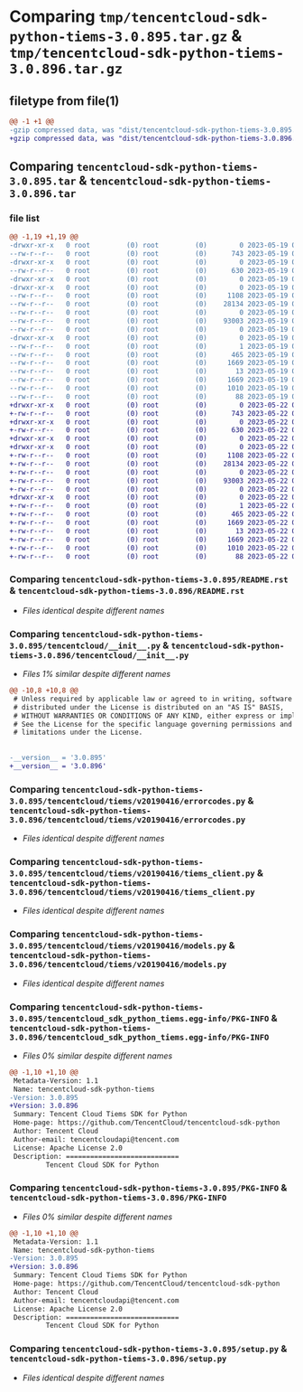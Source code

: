 # Comparing `tmp/tencentcloud-sdk-python-tiems-3.0.895.tar.gz` & `tmp/tencentcloud-sdk-python-tiems-3.0.896.tar.gz`

## filetype from file(1)

```diff
@@ -1 +1 @@
-gzip compressed data, was "dist/tencentcloud-sdk-python-tiems-3.0.895.tar", last modified: Fri May 19 03:02:50 2023, max compression
+gzip compressed data, was "dist/tencentcloud-sdk-python-tiems-3.0.896.tar", last modified: Mon May 22 00:35:04 2023, max compression
```

## Comparing `tencentcloud-sdk-python-tiems-3.0.895.tar` & `tencentcloud-sdk-python-tiems-3.0.896.tar`

### file list

```diff
@@ -1,19 +1,19 @@
-drwxr-xr-x   0 root         (0) root         (0)        0 2023-05-19 03:02:50.000000 tencentcloud-sdk-python-tiems-3.0.895/
--rw-r--r--   0 root         (0) root         (0)      743 2023-05-19 03:02:50.000000 tencentcloud-sdk-python-tiems-3.0.895/README.rst
-drwxr-xr-x   0 root         (0) root         (0)        0 2023-05-19 03:02:50.000000 tencentcloud-sdk-python-tiems-3.0.895/tencentcloud/
--rw-r--r--   0 root         (0) root         (0)      630 2023-05-19 03:02:50.000000 tencentcloud-sdk-python-tiems-3.0.895/tencentcloud/__init__.py
-drwxr-xr-x   0 root         (0) root         (0)        0 2023-05-19 03:02:50.000000 tencentcloud-sdk-python-tiems-3.0.895/tencentcloud/tiems/
-drwxr-xr-x   0 root         (0) root         (0)        0 2023-05-19 03:02:50.000000 tencentcloud-sdk-python-tiems-3.0.895/tencentcloud/tiems/v20190416/
--rw-r--r--   0 root         (0) root         (0)     1108 2023-05-19 03:02:50.000000 tencentcloud-sdk-python-tiems-3.0.895/tencentcloud/tiems/v20190416/errorcodes.py
--rw-r--r--   0 root         (0) root         (0)    28134 2023-05-19 03:02:50.000000 tencentcloud-sdk-python-tiems-3.0.895/tencentcloud/tiems/v20190416/tiems_client.py
--rw-r--r--   0 root         (0) root         (0)        0 2023-05-19 03:02:50.000000 tencentcloud-sdk-python-tiems-3.0.895/tencentcloud/tiems/v20190416/__init__.py
--rw-r--r--   0 root         (0) root         (0)    93003 2023-05-19 03:02:50.000000 tencentcloud-sdk-python-tiems-3.0.895/tencentcloud/tiems/v20190416/models.py
--rw-r--r--   0 root         (0) root         (0)        0 2023-05-19 03:02:50.000000 tencentcloud-sdk-python-tiems-3.0.895/tencentcloud/tiems/__init__.py
-drwxr-xr-x   0 root         (0) root         (0)        0 2023-05-19 03:02:50.000000 tencentcloud-sdk-python-tiems-3.0.895/tencentcloud_sdk_python_tiems.egg-info/
--rw-r--r--   0 root         (0) root         (0)        1 2023-05-19 03:02:50.000000 tencentcloud-sdk-python-tiems-3.0.895/tencentcloud_sdk_python_tiems.egg-info/dependency_links.txt
--rw-r--r--   0 root         (0) root         (0)      465 2023-05-19 03:02:50.000000 tencentcloud-sdk-python-tiems-3.0.895/tencentcloud_sdk_python_tiems.egg-info/SOURCES.txt
--rw-r--r--   0 root         (0) root         (0)     1669 2023-05-19 03:02:50.000000 tencentcloud-sdk-python-tiems-3.0.895/tencentcloud_sdk_python_tiems.egg-info/PKG-INFO
--rw-r--r--   0 root         (0) root         (0)       13 2023-05-19 03:02:50.000000 tencentcloud-sdk-python-tiems-3.0.895/tencentcloud_sdk_python_tiems.egg-info/top_level.txt
--rw-r--r--   0 root         (0) root         (0)     1669 2023-05-19 03:02:50.000000 tencentcloud-sdk-python-tiems-3.0.895/PKG-INFO
--rw-r--r--   0 root         (0) root         (0)     1010 2023-05-19 03:02:50.000000 tencentcloud-sdk-python-tiems-3.0.895/setup.py
--rw-r--r--   0 root         (0) root         (0)       88 2023-05-19 03:02:50.000000 tencentcloud-sdk-python-tiems-3.0.895/setup.cfg
+drwxr-xr-x   0 root         (0) root         (0)        0 2023-05-22 00:35:04.000000 tencentcloud-sdk-python-tiems-3.0.896/
+-rw-r--r--   0 root         (0) root         (0)      743 2023-05-22 00:35:04.000000 tencentcloud-sdk-python-tiems-3.0.896/README.rst
+drwxr-xr-x   0 root         (0) root         (0)        0 2023-05-22 00:35:04.000000 tencentcloud-sdk-python-tiems-3.0.896/tencentcloud/
+-rw-r--r--   0 root         (0) root         (0)      630 2023-05-22 00:35:04.000000 tencentcloud-sdk-python-tiems-3.0.896/tencentcloud/__init__.py
+drwxr-xr-x   0 root         (0) root         (0)        0 2023-05-22 00:35:04.000000 tencentcloud-sdk-python-tiems-3.0.896/tencentcloud/tiems/
+drwxr-xr-x   0 root         (0) root         (0)        0 2023-05-22 00:35:04.000000 tencentcloud-sdk-python-tiems-3.0.896/tencentcloud/tiems/v20190416/
+-rw-r--r--   0 root         (0) root         (0)     1108 2023-05-22 00:35:04.000000 tencentcloud-sdk-python-tiems-3.0.896/tencentcloud/tiems/v20190416/errorcodes.py
+-rw-r--r--   0 root         (0) root         (0)    28134 2023-05-22 00:35:04.000000 tencentcloud-sdk-python-tiems-3.0.896/tencentcloud/tiems/v20190416/tiems_client.py
+-rw-r--r--   0 root         (0) root         (0)        0 2023-05-22 00:35:04.000000 tencentcloud-sdk-python-tiems-3.0.896/tencentcloud/tiems/v20190416/__init__.py
+-rw-r--r--   0 root         (0) root         (0)    93003 2023-05-22 00:35:04.000000 tencentcloud-sdk-python-tiems-3.0.896/tencentcloud/tiems/v20190416/models.py
+-rw-r--r--   0 root         (0) root         (0)        0 2023-05-22 00:35:04.000000 tencentcloud-sdk-python-tiems-3.0.896/tencentcloud/tiems/__init__.py
+drwxr-xr-x   0 root         (0) root         (0)        0 2023-05-22 00:35:04.000000 tencentcloud-sdk-python-tiems-3.0.896/tencentcloud_sdk_python_tiems.egg-info/
+-rw-r--r--   0 root         (0) root         (0)        1 2023-05-22 00:35:04.000000 tencentcloud-sdk-python-tiems-3.0.896/tencentcloud_sdk_python_tiems.egg-info/dependency_links.txt
+-rw-r--r--   0 root         (0) root         (0)      465 2023-05-22 00:35:04.000000 tencentcloud-sdk-python-tiems-3.0.896/tencentcloud_sdk_python_tiems.egg-info/SOURCES.txt
+-rw-r--r--   0 root         (0) root         (0)     1669 2023-05-22 00:35:04.000000 tencentcloud-sdk-python-tiems-3.0.896/tencentcloud_sdk_python_tiems.egg-info/PKG-INFO
+-rw-r--r--   0 root         (0) root         (0)       13 2023-05-22 00:35:04.000000 tencentcloud-sdk-python-tiems-3.0.896/tencentcloud_sdk_python_tiems.egg-info/top_level.txt
+-rw-r--r--   0 root         (0) root         (0)     1669 2023-05-22 00:35:04.000000 tencentcloud-sdk-python-tiems-3.0.896/PKG-INFO
+-rw-r--r--   0 root         (0) root         (0)     1010 2023-05-22 00:35:04.000000 tencentcloud-sdk-python-tiems-3.0.896/setup.py
+-rw-r--r--   0 root         (0) root         (0)       88 2023-05-22 00:35:04.000000 tencentcloud-sdk-python-tiems-3.0.896/setup.cfg
```

### Comparing `tencentcloud-sdk-python-tiems-3.0.895/README.rst` & `tencentcloud-sdk-python-tiems-3.0.896/README.rst`

 * *Files identical despite different names*

### Comparing `tencentcloud-sdk-python-tiems-3.0.895/tencentcloud/__init__.py` & `tencentcloud-sdk-python-tiems-3.0.896/tencentcloud/__init__.py`

 * *Files 1% similar despite different names*

```diff
@@ -10,8 +10,8 @@
 # Unless required by applicable law or agreed to in writing, software
 # distributed under the License is distributed on an "AS IS" BASIS,
 # WITHOUT WARRANTIES OR CONDITIONS OF ANY KIND, either express or implied.
 # See the License for the specific language governing permissions and
 # limitations under the License.
 
 
-__version__ = '3.0.895'
+__version__ = '3.0.896'
```

### Comparing `tencentcloud-sdk-python-tiems-3.0.895/tencentcloud/tiems/v20190416/errorcodes.py` & `tencentcloud-sdk-python-tiems-3.0.896/tencentcloud/tiems/v20190416/errorcodes.py`

 * *Files identical despite different names*

### Comparing `tencentcloud-sdk-python-tiems-3.0.895/tencentcloud/tiems/v20190416/tiems_client.py` & `tencentcloud-sdk-python-tiems-3.0.896/tencentcloud/tiems/v20190416/tiems_client.py`

 * *Files identical despite different names*

### Comparing `tencentcloud-sdk-python-tiems-3.0.895/tencentcloud/tiems/v20190416/models.py` & `tencentcloud-sdk-python-tiems-3.0.896/tencentcloud/tiems/v20190416/models.py`

 * *Files identical despite different names*

### Comparing `tencentcloud-sdk-python-tiems-3.0.895/tencentcloud_sdk_python_tiems.egg-info/PKG-INFO` & `tencentcloud-sdk-python-tiems-3.0.896/tencentcloud_sdk_python_tiems.egg-info/PKG-INFO`

 * *Files 0% similar despite different names*

```diff
@@ -1,10 +1,10 @@
 Metadata-Version: 1.1
 Name: tencentcloud-sdk-python-tiems
-Version: 3.0.895
+Version: 3.0.896
 Summary: Tencent Cloud Tiems SDK for Python
 Home-page: https://github.com/TencentCloud/tencentcloud-sdk-python
 Author: Tencent Cloud
 Author-email: tencentcloudapi@tencent.com
 License: Apache License 2.0
 Description: ============================
         Tencent Cloud SDK for Python
```

### Comparing `tencentcloud-sdk-python-tiems-3.0.895/PKG-INFO` & `tencentcloud-sdk-python-tiems-3.0.896/PKG-INFO`

 * *Files 0% similar despite different names*

```diff
@@ -1,10 +1,10 @@
 Metadata-Version: 1.1
 Name: tencentcloud-sdk-python-tiems
-Version: 3.0.895
+Version: 3.0.896
 Summary: Tencent Cloud Tiems SDK for Python
 Home-page: https://github.com/TencentCloud/tencentcloud-sdk-python
 Author: Tencent Cloud
 Author-email: tencentcloudapi@tencent.com
 License: Apache License 2.0
 Description: ============================
         Tencent Cloud SDK for Python
```

### Comparing `tencentcloud-sdk-python-tiems-3.0.895/setup.py` & `tencentcloud-sdk-python-tiems-3.0.896/setup.py`

 * *Files identical despite different names*


